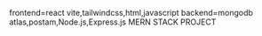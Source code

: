 frontend=react vite,tailwindcss,html,javascript
backend=mongodb atlas,postam,Node.js,Express.js
MERN STACK PROJECT
